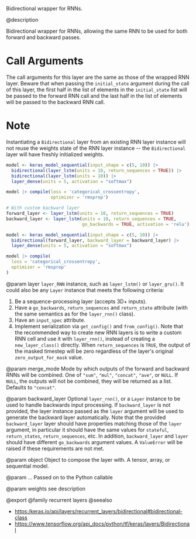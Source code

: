 Bidirectional wrapper for RNNs.

@description

Bidirectional wrapper for RNNs, allowing the same RNN to be used for both
forward and backward passes.

# Call Arguments
The call arguments for this layer are the same as those of the
wrapped RNN layer. Beware that when passing the `initial_state`
argument during the call of this layer, the first half in the
list of elements in the `initial_state` list will be passed to
the forward RNN call and the last half in the list of elements
will be passed to the backward RNN call.

# Note
Instantiating a `Bidirectional` layer from an existing RNN layer
instance will not reuse the weights state of the RNN layer instance -- the
`Bidirectional` layer will have freshly initialized weights.


```r
model <- keras_model_sequential(input_shape = c(5, 10)) |>
  bidirectional(layer_lstm(units = 10, return_sequences = TRUE)) |>
  bidirectional(layer_lstm(units = 10)) |>
  layer_dense(units = 5, activation = "softmax")

model |> compile(loss = 'categorical_crossentropy',
                 optimizer = 'rmsprop')

# With custom backward layer
forward_layer <- layer_lstm(units = 10, return_sequences = TRUE)
backward_layer <- layer_lstm(units = 10, return_sequences = TRUE,
                             go_backwards = TRUE, activation = 'relu')

model <- keras_model_sequential(input_shape = c(5, 10)) |>
  bidirectional(forward_layer, backward_layer = backward_layer) |>
  layer_dense(units = 5, activation = "softmax")

model |> compile(
  loss = 'categorical_crossentropy',
  optimizer = 'rmsprop'
)
```

@param layer
`layer_RNN` instance, such as
`layer_lstm()` or `layer_gru()`.
It could also be any `Layer` instance
that meets the following criteria:
1. Be a sequence-processing layer (accepts 3D+ inputs).
2. Have a `go_backwards`, `return_sequences` and `return_state`
attribute (with the same semantics as for the `layer_rnn()` class).
3. Have an `input_spec` attribute.
4. Implement serialization via `get_config()` and `from_config()`.
Note that the recommended way to create new RNN layers is to write a
custom RNN cell and use it with `layer_rnn()`, instead of
creating a `new_layer_class()` directly.
When `return_sequences` is `TRUE`, the output of the masked
timestep will be zero regardless of the layer's original
`zero_output_for_mask` value.

@param merge_mode
Mode by which outputs of the forward and backward RNNs
will be combined. One of `"sum"`, `"mul"`, `"concat"`, `"ave"`, or `NULL`.
If `NULL`, the outputs will not be combined,
they will be returned as a list. Defaults to `"concat"`.

@param backward_layer
Optional `layer_rnn()`,
or a `Layer` instance to be used to handle
backwards input processing.
If `backward_layer` is not provided, the layer instance passed
as the `layer` argument will be used to generate the backward layer
automatically.
Note that the provided `backward_layer` layer should have properties
matching those of the `layer` argument, in particular
it should have the same values for `stateful`, `return_states`,
`return_sequences`, etc. In addition, `backward_layer`
and `layer` should have different `go_backwards` argument values.
A `ValueError` will be raised if these requirements are not met.

@param object
Object to compose the layer with. A tensor, array, or sequential model.

@param ...
Passed on to the Python callable

@param weights
see description

@export
@family recurrent layers
@seealso
+ <https:/keras.io/api/layers/recurrent_layers/bidirectional#bidirectional-class>
+ <https://www.tensorflow.org/api_docs/python/tf/keras/layers/Bidirectional>
